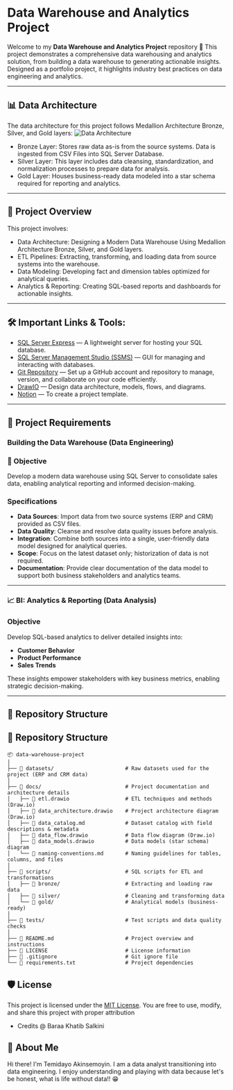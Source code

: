 # Data Warehouse and Analytics Project

Welcome to my **Data Warehouse and Analytics Project** repository 🚀
This project demonstrates a comprehensive data warehousing and analytics solution, from building a data warehouse to generating actionable insights. Designed as a portfolio project, it highlights industry best practices on data engineering and analytics.

---
## 📊 Data Architecture

The data architecture for this project follows Medallion Architecture Bronze, Silver, and Gold layers:
![Data Architecture](https://drive.google.com/uc?export=view&id=181ztGC1tdmSxFpqjZdogCrAf9AZYMGAo)

- Bronze Layer: Stores raw data as-is from the source systems. Data is ingested from CSV Files into SQL Server Database.
- Silver Layer: This layer includes data cleansing, standardization, and normalization processes to prepare data for analysis.
- Gold Layer: Houses business-ready data modeled into a star schema required for reporting and analytics.

---

## 📖 Project Overview
This project involves:

- Data Architecture: Designing a Modern Data Warehouse Using Medallion Architecture Bronze, Silver, and Gold layers.
- ETL Pipelines: Extracting, transforming, and loading data from source systems into the warehouse.
- Data Modeling: Developing fact and dimension tables optimized for analytical queries.
- Analytics & Reporting: Creating SQL-based reports and dashboards for actionable insights.

---

## 🛠️ Important Links & Tools:

- [SQL Server Express](https://www.microsoft.com/en-us/sql-server/sql-server-downloads) — A lightweight server for hosting your SQL database.  
- [SQL Server Management Studio (SSMS)](https://learn.microsoft.com/en-us/ssms/install/install) — GUI for managing and interacting with databases.  
- [Git Repository](https://github.com/) — Set up a GitHub account and repository to manage, version, and collaborate on your code efficiently.  
- [DrawIO](https://www.drawio.com/) — Design data architecture, models, flows, and diagrams.  
- [Notion](https://www.notion.com/) — To create a project template.  


---

## 🚀 Project Requirements

### Building the Data Warehouse (Data Engineering)


### 📌 Objective
Develop a modern data warehouse using SQL Server to consolidate sales data, enabling analytical reporting and informed decision-making.

### Specifications
- **Data Sources**: Import data from two source systems (ERP and CRM) provided as CSV files.
- **Data Quality**: Cleanse and resolve data quality issues before analysis.
- **Integration**: Combine both sources into a single, user-friendly data model designed for analytical queries.
- **Scope**: Focus on the latest dataset only; historization of data is not required.
- **Documentation**: Provide clear documentation of the data model to support both business stakeholders and analytics teams.

---

### 📈 BI: Analytics & Reporting (Data Analysis)

### Objective
Develop SQL-based analytics to deliver detailed insights into:
- **Customer Behavior**
- **Product Performance**
- **Sales Trends**
  
These insights empower stakeholders with key business metrics, enabling strategic decision-making.

---

## 📁 Repository Structure

## 📂 Repository Structure

```text
📦 data-warehouse-project
│
├── 📂 datasets/                       # Raw datasets used for the project (ERP and CRM data)
│
├── 📂 docs/                           # Project documentation and architecture details
│   ├── 📄 etl.drawio                  # ETL techniques and methods (Draw.io)
│   ├── 📄 data_architecture.drawio    # Project architecture diagram (Draw.io)
│   ├── 📜 data_catalog.md             # Dataset catalog with field descriptions & metadata
│   ├── 📄 data_flow.drawio            # Data flow diagram (Draw.io)
│   ├── 📄 data_models.drawio          # Data models (star schema) diagram
│   └── 📜 naming-conventions.md       # Naming guidelines for tables, columns, and files
│
├── 📂 scripts/                        # SQL scripts for ETL and transformations
│   ├── 📂 bronze/                     # Extracting and loading raw data
│   ├── 📂 silver/                     # Cleaning and transforming data
│   └── 📂 gold/                       # Analytical models (business-ready)
│
├── 📂 tests/                          # Test scripts and data quality checks
│
├── 📜 README.md                       # Project overview and instructions
├── 📜 LICENSE                         # License information
├── 📜 .gitignore                      # Git ignore file
└── 📜 requirements.txt                # Project dependencies
```


## 🛡️ License
This project is licensed under the [MIT License](LICENSE). You are free to use, modify, and share this project with proper attribution
- Credits @ Baraa Khatib Salkini

## 🌟 About Me
Hi there! I'm Temidayo Akinsemoyin. I am a data analyst transitioning into data engineering. I enjoy understanding and playing with data because let's be honest, what is life without data!! 😁
